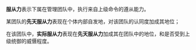 **服从力**表示下属在管理团队中，执行来自上级命令的遵从能力。

某团队的**先天服从力**表现在个体内部自发地，对该团队的认同度加成其地位；

在该团队中，**实际服从力**表现在**先天服从力**加成其在团队中的地位，和是否受到上级统御的威慑程度。